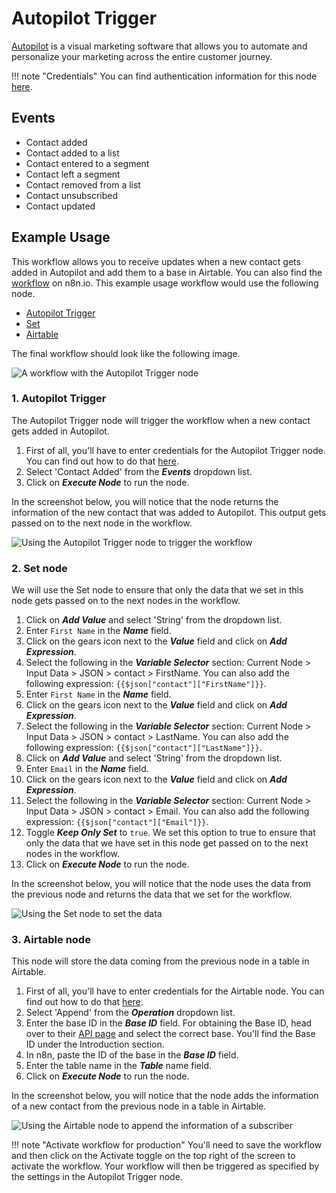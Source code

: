 # Autopilot Trigger

[Autopilot](https://www.autopilothq.com/) is a visual marketing software that allows you to automate and personalize your marketing across the entire customer journey.

!!! note "Credentials"
    You can find authentication information for this node [here](/integrations/credentials/autopilot/).


## Events

- Contact added
- Contact added to a list
- Contact entered to a segment
- Contact left a segment
- Contact removed from a list
- Contact unsubscribed
- Contact updated

## Example Usage

This workflow allows you to receive updates when a new contact gets added in Autopilot and add them to a base in Airtable. You can also find the [workflow](https://n8n.io/workflows/991) on n8n.io. This example usage workflow would use the following node.

- [Autopilot Trigger]()
- [Set](/integrations/core-nodes/n8n-nodes-base.set/)
- [Airtable](/integrations/nodes/n8n-nodes-base.airtable/)

The final workflow should look like the following image.

![A workflow with the Autopilot Trigger node](/_images/integrations/trigger-nodes/autopilottrigger/workflow.png)

### 1. Autopilot Trigger

 The Autopilot Trigger node will trigger the workflow when a new contact gets added in Autopilot.

1. First of all, you'll have to enter credentials for the Autopilot Trigger node. You can find out how to do that [here](/integrations/credentials/autopilot/).
2. Select 'Contact Added' from the ***Events*** dropdown list.
3. Click on ***Execute Node*** to run the node.

In the screenshot below, you will notice that the node returns the information of the new contact that was added to Autopilot. This output gets passed on to the next node in the workflow.

![Using the Autopilot Trigger node to trigger the workflow](/_images/integrations/trigger-nodes/autopilottrigger/autopilottrigger_node.png)

### 2. Set node

We will use the Set node to ensure that only the data that we set in this node gets passed on to the next nodes in the workflow.

1. Click on ***Add Value*** and select 'String' from the dropdown list.
2. Enter `First Name` in the ***Name*** field.
3. Click on the gears icon next to the ***Value*** field and click on ***Add Expression***.
4. Select the following in the ***Variable Selector*** section: Current Node > Input Data > JSON > contact > FirstName. You can also add the following expression: `{{$json["contact"]["FirstName"]}}`.
5. Enter `First Name` in the ***Name*** field.
6. Click on the gears icon next to the ***Value*** field and click on ***Add Expression***.
7. Select the following in the ***Variable Selector*** section: Current Node > Input Data > JSON > contact > LastName. You can also add the following expression: `{{$json["contact"]["LastName"]}}`.
8. Click on ***Add Value*** and select 'String' from the dropdown list.
9. Enter `Email` in the ***Name*** field.
10. Click on the gears icon next to the ***Value*** field and click on ***Add Expression***.
11. Select the following in the ***Variable Selector*** section: Current Node > Input Data > JSON > contact > Email. You can also add the following expression: `{{$json["contact"]["Email"]}}`.
12. Toggle ***Keep Only Set*** to `true`. We set this option to true to ensure that only the data that we have set in this node get passed on to the next nodes in the workflow.
13. Click on ***Execute Node*** to run the node.

In the screenshot below, you will notice that the node uses the data from the previous node and returns the data that we set for the workflow.

![Using the Set node to set the data](/_images/integrations/trigger-nodes/autopilottrigger/set_node.png)

### 3. Airtable node

This node will store the data coming from the previous node in a table in Airtable.

1. First of all, you'll have to enter credentials for the Airtable node. You can find out how to do that [here](/integrations/credentials/airtable/).
2. Select 'Append' from the ***Operation*** dropdown list.
3. Enter the base ID in the ***Base ID*** field. For obtaining the Base ID, head over to their [API page](https://airtable.com/api) and select the correct base. You'll find the Base ID under the Introduction section.
4. In n8n, paste the ID of the base in the ***Base ID*** field.
5. Enter the table name in the ***Table*** name field.
6. Click on ***Execute Node*** to run the node.

In the screenshot below, you will notice that the node adds the information of a new contact from the previous node in a table in Airtable.

![Using the Airtable node to append the information of a subscriber](/_images/integrations/trigger-nodes/autopilottrigger/airtable_node.png)

!!! note "Activate workflow for production"
    You'll need to save the workflow and then click on the Activate toggle on the top right of the screen to activate the workflow. Your workflow will then be triggered as specified by the settings in the Autopilot Trigger node.

